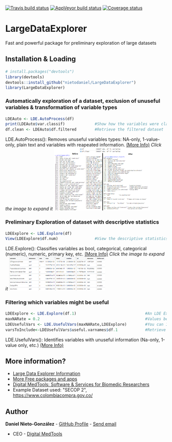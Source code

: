<!-- badges: start -->
[![Travis build status](https://travis-ci.org/nietodaniel/LargeDataExplorer.svg?branch=master)](https://travis-ci.org/nietodaniel/LargeDataExplorer)
[![AppVeyor build status](https://ci.appveyor.com/api/projects/status/github/nietodaniel/LargeDataExplorer?branch=master&svg=true)](https://ci.appveyor.com/project/nietodaniel/LargeDataExplorer)
[![Coverage status](https://codecov.io/gh/nietodaniel/LargeDataExplorer/branch/master/graph/badge.svg)](https://codecov.io/github/nietodaniel/LargeDataExplorer?branch=master)
<!-- badges: end -->

# LargeDataExplorer

Fast and powerful package for preliminary exploration of large datasets

## Installation & Loading

``` r
# install.packages("devtools")
library(devtools)
devtools::install_github("nietodaniel/LargeDataExplorer")
library(LargeDataExplorer)
```


### Automatically exploration of a dataset, exclusion of unuseful variables & transformation of variable types

``` r
LDEAuto <- LDE.AutoProcess(df)     
print(LDEAuto$var.classif)             #Show how the variables were clasiffied
df.clean <- LDEAuto$df.filtered        #Retrieve the filtered dataset
```
LDE.AutoProcess(): Removes unuseful variables types: NA-only, 1-value-only, plain text and variables with reapeated information. [(More Info)](http://www.digitalmedtools.com/Freeware/LargeDataExplorer#AutoProcess) *Click the image to expand it*
<img src="https://raw.githubusercontent.com/nietodaniel/LargeDataExplorer/master/images/AutoProcess.png" width="300">



### Preliminary Exploration of dataset with descriptive statistics

``` r
LDEExplore <- LDE.Explore(df)
View(LDEExplore$df.num)                #View the descriptive statistics
```
LDE.Explore(): Classifies variables as bool, categorical, categorical (numeric), numeric, primary key, etc. [(More Info)](http://www.digitalmedtools.com/Freeware/LargeDataExplorer#Explore)  *Click the image to expand it*
<img src="https://raw.githubusercontent.com/nietodaniel/LargeDataExplorer/master/images/Explore.png" width="300">



### Filtering which variables might be useful

``` r
LDEExplore <- LDE.Explore(df.1)                              #An LDE Exploration must be performed first
maxNARate = 0.2                                              #Values between 0-1
LDEUsefulVars <- LDE.UsefulVars(maxNARate,LDEExplore)        #You can 1 LDEExplore Objects or as many as you want
varsToInclude<-LDEUsefulVars$useful.varnames$df.1            #Retrieve a string vector with the useful variable names for df.1
```
LDE.UsefulVars(): Identifies variables with unuseful information (Na-only, 1-value only, etc.)  [(More Info)](http://www.digitalmedtools.com/Freeware/LargeDataExplorer#UsefulVars)

## More information?
- [Large Data Explorer Information](http://www.digitalmedtools.com/Freeware/LargeDataExplorer)
- [More Free packages and apps](http://www.digitalmedtools.com/Freeware)
- [Digital MedTools: Software & Services for Biomedic Researchers](http://www.digitalmedtools.com)
- Example Dataset used: "SECOP 2", https://www.colombiacompra.gov.co/

## Author

**Daniel Nieto-González** - [GitHub Profile](https://github.com/nietodaniel) - [Send email](mailto:nieto.daniel221@gmail.com)
* CEO - [Digital MedTools](Http://www.digitalmedtools.com) 

